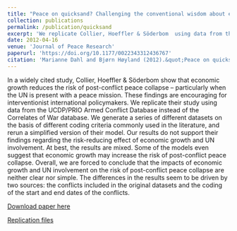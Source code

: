 ```yaml
---
title: "Peace on quicksand? Challenging the conventional wisdom about economic growth and post-conflict risks"
collection: publications
permalink: /publication/quicksand
excerpt: 'We replicate Collier, Hoeffler & Söderbom  using data from the UCDP/PRIO Armed Conflict Database instead of the Correlates of War database, finding substantive differences. '
date: 2012-04-16
venue: 'Journal of Peace Research'
paperurl: 'https://doi.org/10.1177/0022343312436767'
citation: 'Marianne Dahl and Bjørn Høyland (2012).&quot;Peace on quicksand? Challenging the conventional wisdom about economic growth and post-conflict risks.&quot;<i> Journal of Peace Research</i>  49 (3) 423 - 429.'
---
```

In a widely cited study, Collier, Hoeffler & Söderbom show that economic growth reduces the risk of post-conflict peace collapse – particularly when the UN is present with a peace mission. These findings are encouraging for interventionist international policymakers. We replicate their study using data from the UCDP/PRIO Armed Conflict Database instead of the Correlates of War database. We generate a series of different datasets on the basis of different coding criteria commonly used in the literature, and rerun a simplified version of their model. Our results do not support their findings regarding the risk-reducing effect of economic growth and UN involvement. At best, the results are mixed. Some of the models even suggest that economic growth may increase the risk of post-conflict peace collapse. Overall, we are forced to conclude that the impacts of economic growth and UN involvement on the risk of post-conflict peace collapse are neither clear nor simple. The differences in the results seem to be driven by two sources: the conflicts included in the original datasets and the coding of the start and end dates of the conflicts.

[Download paper here](http://journals.sagepub.com/doi/pdf/10.1177/0022343312436767)

[Replication files](https://bjornhoyland.github.io/files/quicksand.zip)